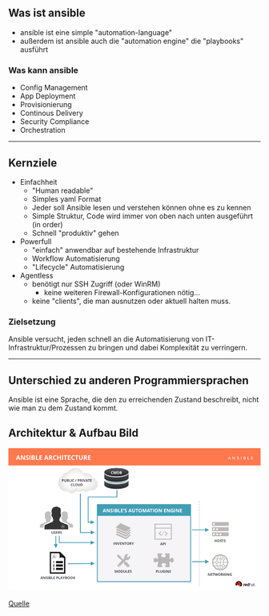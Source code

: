 ## Was ist ansible

* ansible ist eine simple "automation-language"
* außerdem ist ansible auch die "automation engine" die "playbooks" ausführt

### Was kann ansible

* Config Management
* App Deployment
* Provisionierung
* Continous Delivery
* Security Compliance
* Orchestration

----

## Kernziele

* Einfachheit
  * "Human readable"
  * Simples yaml Format
  * Jeder soll Ansible lesen und verstehen können ohne es zu kennen
  * Simple Struktur, Code wird immer von oben nach unten ausgeführt (in order)
  * Schnell "produktiv" gehen
* Powerfull
  * "einfach" anwendbar auf bestehende Infrastruktur
  * Workflow Automatisierung
  * "Lifecycle" Automatisierung
* Agentless
  * benötigt nur SSH Zugriff (oder WinRM)
    * keine weiteren Firewall-Konfigurationen nötig...
  * keine "clients", die man ausnutzen oder aktuell halten muss.

### Zielsetzung

Ansible versucht, jeden schnell an die Automatisierung von IT-Infrastruktur/Prozessen zu bringen und dabei Komplexität zu verringern.

----

## Unterschied zu anderen Programmiersprachen

Ansible ist eine Sprache, die den zu erreichenden Zustand beschreibt, nicht wie man zu dem Zustand kommt.

## Architektur & Aufbau Bild

![ansible architecture](talk/02_einstieg/ansible_architecture.png "Ansible Architecture")

[Quelle](https://www.ansible.com/resources/videos/quick-start-video)
